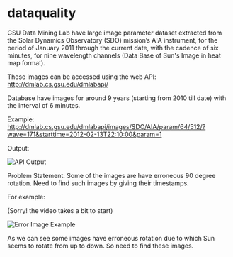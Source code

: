 # dataquality
GSU Data Mining Lab have large image parameter dataset extracted from the Solar Dynamics Observatory (SDO)
mission’s AIA instrument, for the period of January 2011 through the current date, with the cadence
of six minutes, for nine wavelength channels (Data Base of Sun's Image in heat map format). 

These images can be accessed using the web API:
http://dmlab.cs.gsu.edu/dmlabapi/

Database have images for around 9 years (starting from 2010 till date) with the interval of 6 minutes.

Example:
http://dmlab.cs.gsu.edu/dmlabapi/images/SDO/AIA/param/64/512/?wave=171&starttime=2012-02-13T22:10:00&param=1

Output:

![API Output](https://github.com/SONAMDAWANI/dataquality/blob/master/GitImages/APIExample.jpeg)

Problem Statement:
Some of the images are have erroneous 90 degree rotation. Need to find such images by giving their timestamps.

For example:

(Sorry! the video takes a bit to start)

![Error Image Example](https://github.com/SONAMDAWANI/dataquality/blob/master/GitImages/ErrorImageExample.gif)


As we can see some images have erroneous rotation due to which Sun seems to rotate from up to down. So need to find these images.

